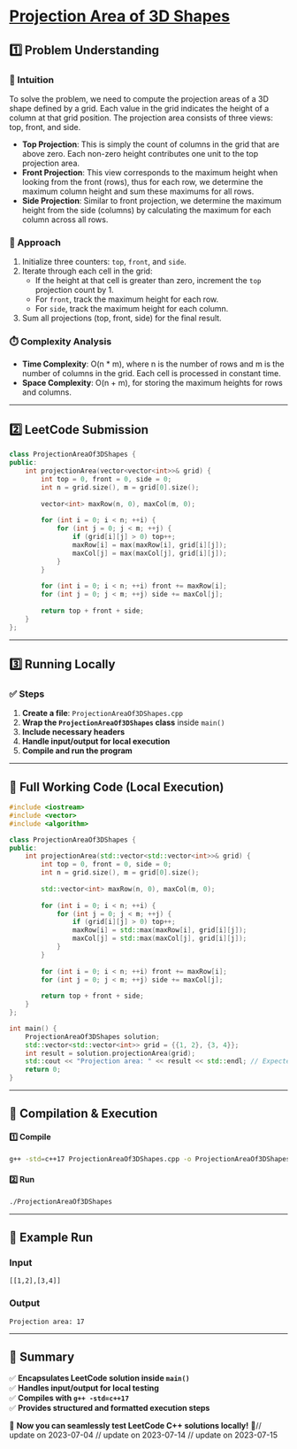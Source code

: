 # **[Projection Area of 3D Shapes](https://leetcode.com/problems/projection-area-of-3d-shapes/description/)**  

## **1️⃣ Problem Understanding**  
### **📌 Intuition**  
To solve the problem, we need to compute the projection areas of a 3D shape defined by a grid. Each value in the grid indicates the height of a column at that grid position. The projection area consists of three views: top, front, and side.  

- **Top Projection**: This is simply the count of columns in the grid that are above zero. Each non-zero height contributes one unit to the top projection area.  
- **Front Projection**: This view corresponds to the maximum height when looking from the front (rows), thus for each row, we determine the maximum column height and sum these maximums for all rows.  
- **Side Projection**: Similar to front projection, we determine the maximum height from the side (columns) by calculating the maximum for each column across all rows.  

### **🚀 Approach**  
1. Initialize three counters: `top`, `front`, and `side`. 
2. Iterate through each cell in the grid:
   - If the height at that cell is greater than zero, increment the `top` projection count by 1.
   - For `front`, track the maximum height for each row.
   - For `side`, track the maximum height for each column.
3. Sum all projections (top, front, side) for the final result.  

### **⏱️ Complexity Analysis**  
- **Time Complexity**: O(n * m), where n is the number of rows and m is the number of columns in the grid. Each cell is processed in constant time.
- **Space Complexity**: O(n + m), for storing the maximum heights for rows and columns.

---  

## **2️⃣ LeetCode Submission**  
```cpp
class ProjectionAreaOf3DShapes {
public:
    int projectionArea(vector<vector<int>>& grid) {
        int top = 0, front = 0, side = 0;
        int n = grid.size(), m = grid[0].size();
        
        vector<int> maxRow(n, 0), maxCol(m, 0);
        
        for (int i = 0; i < n; ++i) {
            for (int j = 0; j < m; ++j) {
                if (grid[i][j] > 0) top++;
                maxRow[i] = max(maxRow[i], grid[i][j]);
                maxCol[j] = max(maxCol[j], grid[i][j]);
            }
        }
        
        for (int i = 0; i < n; ++i) front += maxRow[i];
        for (int j = 0; j < m; ++j) side += maxCol[j];
        
        return top + front + side;
    }
};  
```  

---  

## **3️⃣ Running Locally**  
### **✅ Steps**  
1. **Create a file**: `ProjectionAreaOf3DShapes.cpp`  
2. **Wrap the `ProjectionAreaOf3DShapes` class** inside `main()`  
3. **Include necessary headers**  
4. **Handle input/output for local execution**  
5. **Compile and run the program**  

---  

## **📝 Full Working Code (Local Execution)**  
```cpp
#include <iostream>
#include <vector>
#include <algorithm>

class ProjectionAreaOf3DShapes {
public:
    int projectionArea(std::vector<std::vector<int>>& grid) {
        int top = 0, front = 0, side = 0;
        int n = grid.size(), m = grid[0].size();
        
        std::vector<int> maxRow(n, 0), maxCol(m, 0);
        
        for (int i = 0; i < n; ++i) {
            for (int j = 0; j < m; ++j) {
                if (grid[i][j] > 0) top++;
                maxRow[i] = std::max(maxRow[i], grid[i][j]);
                maxCol[j] = std::max(maxCol[j], grid[i][j]);
            }
        }
        
        for (int i = 0; i < n; ++i) front += maxRow[i];
        for (int j = 0; j < m; ++j) side += maxCol[j];
        
        return top + front + side;
    }
};

int main() {
    ProjectionAreaOf3DShapes solution;
    std::vector<std::vector<int>> grid = {{1, 2}, {3, 4}};
    int result = solution.projectionArea(grid);
    std::cout << "Projection area: " << result << std::endl; // Expected output: 17
    return 0;
}
```  

---  

## **🔧 Compilation & Execution**  
#### **1️⃣ Compile**  
```bash
g++ -std=c++17 ProjectionAreaOf3DShapes.cpp -o ProjectionAreaOf3DShapes
```  

#### **2️⃣ Run**  
```bash
./ProjectionAreaOf3DShapes
```  

---  

## **🎯 Example Run**  
### **Input**  
```
[[1,2],[3,4]]
```  
### **Output**  
```
Projection area: 17
```  

---  

## **📌 Summary**  
✅ **Encapsulates LeetCode solution inside `main()`**  
✅ **Handles input/output for local testing**  
✅ **Compiles with `g++ -std=c++17`**  
✅ **Provides structured and formatted execution steps**  

🚀 **Now you can seamlessly test LeetCode C++ solutions locally!** 🚀// update on 2023-07-04
// update on 2023-07-14
// update on 2023-07-15
